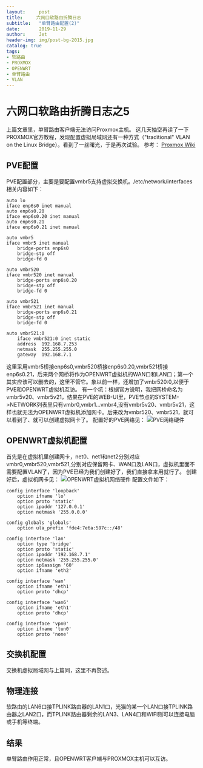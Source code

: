 ```yaml
---
layout:     post
title:     六网口软路由折腾日志
subtitle:   "单臂路由配置(2)"
date:       2019-11-29
author:     Jet
header-img: img/post-bg-2015.jpg
catalog: true
tags: 
- 软路由
- PROXMOX
- OPENWRT
- 单臂路由
- VLAN
---
```

# 六网口软路由折腾日志之5

上篇文章里，单臂路由客户端无法访问Proxmox主机。
这几天抽空再读了一下PROXMOX官方教程，发现配置虚拟局域网还有一种方式（"traditional" VLAN on the Linux Bridge）。看到了一丝曙光，于是再次试验。
参考：
[Proxmox Wiki](https://pve.proxmox.com/wiki/Network_Configuration#_vlan_802_1q)

## PVE配置
PVE配置部分，主要是要配置vmbr5支持虚拟交换机。/etc/network/interfaces相关内容如下：
```
auto lo
iface enp6s0 inet manual
auto enp6s0.20
iface enp6s0.20 inet manual
auto enp6s0.21
iface enp6s0.21 inet manual

auto vmbr5
iface vmbr5 inet manual
	bridge-ports enp6s0
	bridge-stp off
	bridge-fd 0

auto vmbr520
iface vmbr520 inet manual
	bridge-ports enp6s0.20
	bridge-stp off
	bridge-fd 0

auto vmbr521
iface vmbr521 inet manual
	bridge-ports enp6s0.21
	bridge-stp off
	bridge-fd 0

auto vmbr521:0
    iface vmbr521:0 inet static
    address  192.168.7.253
    netmask  255.255.255.0
    gateway  192.168.7.1
```
这里采用vmbr5桥接enp6s0,vmbr520桥接enp6s0.20,vmbr521桥接enp6s0.21，后来两个网桥将作为OPENWRT虚拟机的WAN口和LAN口；第一个其实应该可以删去的，这里不管它。象以前一样，还增加了vmbr520:0,以便于PVE和OPENWRT虚拟机互访。
有一个坑：根据官方说明，我把网桥命名为vmbr5v20、vmbr5v21，结果在PVE的WEB-UI里，PVE节点的SYSTEM->NETWORK列表里只有vmbr0,vmbr1...vmbr4,没有vmbr5v20、vmbr5v21，这样也就无法为OPENWRT虚拟机添加网卡。后来改为vmbr520、vmbr521，就可以看到了、就可以创建虚拟网卡了。
配置好的PVE网络见：
![PVE网络硬件](https://github.com/LockeJet/lockejet.github.io/blob/master/Stuff/Post_SoftRouter/Sec5/netw-pve.png)

## OPENWRT虚拟机配置
首先是在虚拟机里创建网卡，net0、net1和net2分别对应vmbr0,vmbr520,vmbr521,分别对应保留网卡、WAN口及LAN口，虚拟机里面不需要配置VLAN了，因为PVE已经为我们创建好了，我们直接拿来用就行了。
创建好后，虚拟机网卡见：
![OPENWRT虚拟机网络硬件](https://github.com/LockeJet/lockejet.github.io/blob/master/Stuff/Post_SoftRouter/Sec5/netw-ow-vm.png)
配置文件如下：
```
config interface 'loopback'
	option ifname 'lo'
	option proto 'static'
	option ipaddr '127.0.0.1'
	option netmask '255.0.0.0'

config globals 'globals'
	option ula_prefix 'fde4:7e6a:597c::/48'

config interface 'lan'
	option type 'bridge'
	option proto 'static'
	option ipaddr '192.168.7.1'
	option netmask '255.255.255.0'
	option ip6assign '60'
	option ifname 'eth2'

config interface 'wan'
	option ifname 'eth1'
	option proto 'dhcp'

config interface 'wan6'
	option ifname 'eth1'
	option proto 'dhcp'

config interface 'vpn0'
	option ifname 'tun0'
	option proto 'none'
```

## 交换机配置
交换机虚拟局域网与上篇同，这里不再赘述。


## 物理连接
软路由的LAN6口接TPLINK路由器的LAN1口，光猫的某一个LAN口接TPLINK路由器之LAN2口，而TPLINK路由器剩余的LAN3、LAN4口和WIFI则可以连接电脑或手机等终端。

## 结果
单臂路由作用正常，且OPENWRT客户端与PROXMOX主机可以互访。




